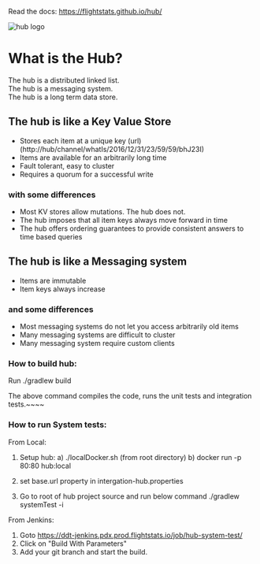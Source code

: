 Read the docs: https://flightstats.github.io/hub/

![hub logo](./docs/images/HubLogoSmall.png)

# What is the Hub? 

The hub is a distributed linked list.   
The hub is a messaging system.   
The hub is a long term data store.   

## The hub is like a Key Value Store 
* Stores each item at a unique key (url) (http://hub/channel/whatIs/2016/12/31/23/59/59/bhJ23I)
* Items are available for an arbitrarily long time
* Fault tolerant, easy to cluster
* Requires a quorum for a successful write 

### with some differences 
* Most KV stores allow mutations.  The hub does not.
* The hub imposes that all item keys always move forward in time
* The hub offers ordering guarantees to provide consistent answers to time based queries
 
## The hub is like a Messaging system
* Items are immutable
* Item keys always increase

### and some differences
* Most messaging systems do not let you access arbitrarily old items
* Many messaging systems are difficult to cluster
* Many messaging system require custom clients


### How to build hub:

Run ./gradlew build

The above command compiles the code, runs the unit tests and integration tests.~~~~


### How to run System tests:

From Local:

1) Setup hub:
    a) ./localDocker.sh (from root directory)
    b) docker run -p 80:80 hub:local
   
2) set base.url property in intergation-hub.properties
    
3) Go to root of hub project source and run below command
   ./gradlew systemTest -i    
   
From Jenkins:

1) Goto https://ddt-jenkins.pdx.prod.flightstats.io/job/hub-system-test/ 
2) Click on "Build With Parameters" 
3) Add your git branch and start the build.

  
